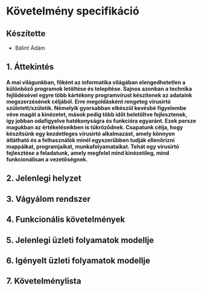 # Követelmény specifikáció

## Készítette

- Bálint Ádám

## 1. Áttekintés

#### A mai világunkban, főként az informatika világában elengedhetetlen a különböző programok letöltése és telepítése. Sajnos azonban a technika fejlődésével egyre több kártékony programvírust készítenek az adataink megszerzésének céljából. Erre megoldásként rengeteg vírusirtó született/születik. Némelyik gyorsabban elkészül kevésbé figyelembe véve magát a kinézetet, mások pedig több időt beletöltve fejlesztenek, így jobban odafigyelve hatékonyságra és funkcióra egyaránt. Ezek persze magukban az értékeléseikben is tükröződnek. Csapatunk célja, hogy készítsünk egy kezdetleges vírusirtó alkalmazást, amely könnyen átlátható és a felhasználók minél egyszerűbben tudják ellenőrizni mappáikat, programjaikat, munkafolyamataikat. Tehát egy vírusirtó fejlesztése a feladatunk, amely megfelel mind kinézetileg, mind funkcionálisan a vezetőségnek.

## 2. Jelenlegi helyzet

## 3. Vágyálom rendszer

## 4. Funkcionális követelmények

## 5. Jelenlegi üzleti folyamatok modellje

## 6. Igényelt üzleti folyamatok modellje

## 7. Követelménylista
